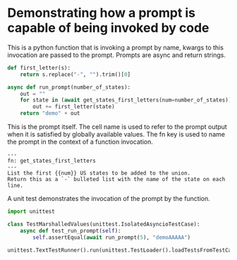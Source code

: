 # Demonstrating how a prompt is capable of being invoked by code

This is a python function that is invoking a prompt by name, kwargs to this
invocation are passed to the prompt. Prompts are async and return strings.
```python (run_prompt)
def first_letter(s):
    return s.replace("-", "").trim()[0]

async def run_prompt(number_of_states):
    out = ""
    for state in (await get_states_first_letters(num=number_of_states)).split('\n'):
        out += first_letter(state)
    return "demo" + out
```

This is the prompt itself. The cell name is used to refer to the prompt output when it is satisfied
by globally available values. The fn key is used to name the prompt in the context of a function invocation.
```prompt (states)
---
fn: get_states_first_letters
---
List the first {{num}} US states to be added to the union.
Return this as a `-` bulleted list with the name of the state on each line.
```

A unit test demonstrates the invocation of the prompt by the function.
```python (entry)
import unittest

class TestMarshalledValues(unittest.IsolatedAsyncioTestCase):
    async def test_run_prompt(self):
        self.assertEqual(await run_prompt(5), "demoAAAAA")

unittest.TextTestRunner().run(unittest.TestLoader().loadTestsFromTestCase(TestMarshalledValues))
```
